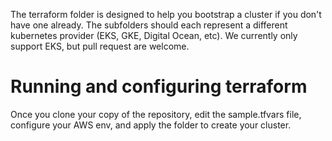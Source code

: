 The terraform folder is designed to help you bootstrap a cluster if you don't have one already. The subfolders should each represent a different kubernetes provider (EKS, GKE, Digital Ocean, etc). We currently only support EKS, but pull request are welcome.

# Running and configuring terraform
Once you clone your copy of the repository, edit the sample.tfvars file, configure your AWS env, and apply the folder to create your cluster.
